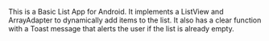 This is a Basic List App for Android.
It implements a ListView and ArrayAdapter to dynamically add items to the list.
It also has a clear function with a Toast message that alerts the user if the list is already empty.
